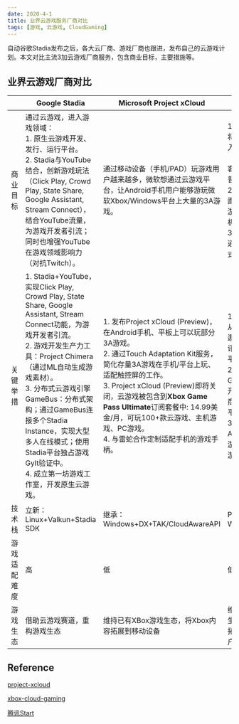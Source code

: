 ```yaml
---
date: 2020-4-1
title: 业界云游戏服务厂商对比
tags: [游戏, 云游戏, CloudGaming]
---
```


自动谷歌Stadia发布之后，各大云厂商、游戏厂商也跟进，发布自己的云游戏计划。本文对比主流3加云游戏厂商服务，包含商业目标，主要措施等。

## 业界云游戏厂商对比

|              | **Google Stadia**                                                                                                                                                                                                                                                                                                                                                      | **Microsoft Project xCloud**                                                                                                                                                                                                                                                                                                                   | **腾讯Start**                                                                                                                                                |
|--------------|------------------------------------------------------------------------------------------------------------------------------------------------------------------------------------------------------------------------------------------------------------------------------------------------------------------------------------------------------------------------|------------------------------------------------------------------------------------------------------------------------------------------------------------------------------------------------------------------------------------------------------------------------------------------------------------------------------------------------|--------------------------------------------------------------------------------------------------------------------------------------------------------------|
| 商业目标     | 通过云游戏，进入游戏领域：<br> 1. 原生云游戏开发、发行、运行平台。<br> 2. Stadia与YouTube结合，创新游戏玩法（Click Play, Crowd Play, State Share, Google Assistant, Stream Connect），结合YouTube流量，为游戏开发者引流；同时也增强YouTube在游戏领域影响力（对抗Twitch）。                                                                                                     | 通过移动设备（手机/PAD）玩游戏用户越来越多，微软想通过云游戏平台，让Android手机用户能够游玩微软Xbox/Windows平台上大量的3A游戏。                                                                                                                                                                                                                | 1. 通过云游戏将腾讯游戏带入家庭客厅（在欧美家庭客厅玩游戏是普遍现象）。 <br> 2. 手机上玩高画质的PC/主机游戏，突破手机算力。 <br> 3. 腾讯先游，通过云游戏方式推广手游。 |
| 关键举措     | 1. Stadia+YouTube，实现Click Play, Crowd Play, State Share, Google Assistant, Stream Connect功能，为游戏开发者引流。 <br> 2. 游戏开发生产力工具：Project Chimera（通过ML自动生成游戏素材）。 <br> 3. 分布式云游戏引擎GameBus：分布式架构；通过GameBus连接多个Stadia Instance，实现大型多人在线模式；使用Stadia平台独占游戏Gylt验证中。 <br> 4. 成立第一坊游戏工作室，开发原生云游戏。 | 1. 发布Project xCloud (Preview)，在Android手机、平板上可以玩部分3A游戏。 <br> 2. 通过Touch Adaptation Kit服务，简化存量3A游戏在手机/平台上玩、适配触控屏的工作。<br> 3. Project xCloud (Preview)即将关闭，云游戏被包含到**Xbox Game Pass Ultimate**订阅套餐中: 14.99美金/月，可玩100+款云游戏、主机游戏、PC游戏。<br> 4. 与雷蛇合作定制适配手机的游戏手柄。 | 1. 腾讯Start，从2019年开始邀测，基于腾讯的WeGame平台接入。<br> 2. 腾讯GameMatrix，开放给游戏厂商游戏云化的平台。<br> 3. 腾讯先游App，开放给游戏厂商推广游戏的平台。  |
| 技术栈       | 立新：Linux+Valkun+Stadia SDK                                                                                                                                                                                                                                                                                                                                          | 继承：Windows+DX+TAK/CloudAwareAPI                                                                                                                                                                                                                                                                                                             | PC/主机游戏：Windows+DX                                                                                                                                      |
| 游戏适配难度 | 高                                                                                                                                                                                                                                                                                                                                                                     | 低                                                                                                                                                                                                                                                                                                                                             | 低                                                                                                                                                           |
| 游戏生态     | 借助云游戏赛道，重构游戏生态                                                                                                                                                                                                                                                                                                                                           | 维持已有XBox游戏生态，将Xbox内容拓展到移动设备                                                                                                                                                                                                                                                                                                 | 维持已有游戏生态，将游戏拓展到更多用户                                                                                                                       |

## Reference

[project-xcloud](https://www.xbox.com/en-US/xbox-game-streaming/project-xcloud)

[xbox-cloud-gaming](https://www.xbox.com/en-US/xbox-game-pass/cloud-gaming)

[腾讯Start](https://start.qq.com/)
